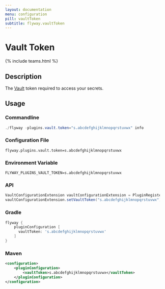 ```yaml
---
layout: documentation
menu: configuration
pill: vaultToken
subtitle: flyway.vaultToken
---
```


# Vault Token
{% include teams.html %}

## Description
The [Vault](https://www.vaultproject.io/) token required to access your secrets.

## Usage

### Commandline
```powershell
./flyway -plugins.vault.token="s.abcdefghijklmnopqrstuvwx" info
```

### Configuration File
```properties
flyway.plugins.vault.token=s.abcdefghijklmnopqrstuvwx
```

### Environment Variable
```properties
FLYWAY_PLUGINS_VAULT_TOKEN=s.abcdefghijklmnopqrstuvwx
```

### API
```java
VaultConfigurationExtension vaultConfigurationExtension = PluginRegister.getConfigurationExtension(VaultConfigurationExtension.class)
vaultConfigurationExtension.setVaultToken("s.abcdefghijklmnopqrstuvwx");
```

### Gradle
```groovy
flyway {
    pluginConfiguration [
      vaultToken: 's.abcdefghijklmnopqrstuvwx'
    ]
}
```

### Maven
```xml
<configuration>
    <pluginConfiguration>
        <vaultToken>s.abcdefghijklmnopqrstuvwx</vaultToken>
    </pluginConfiguration>
</configuration>
```
